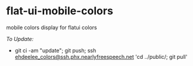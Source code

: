 flat-ui-mobile-colors
=====================

mobile colors display for flatui colors

_To Update:_

* git ci -am "update"; git push; ssh ehdeelee_colors@ssh.phx.nearlyfreespeech.net 'cd ../public/; git pull'

